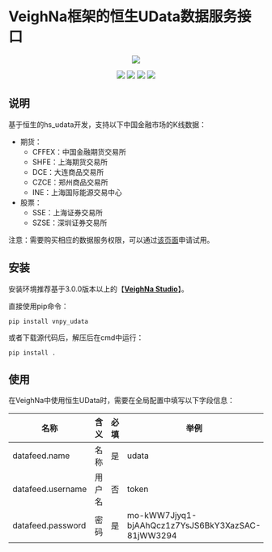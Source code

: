 # VeighNa框架的恒生UData数据服务接口

<p align="center">
  <img src ="https://vnpy.oss-cn-shanghai.aliyuncs.com/vnpy-logo.png"/>
</p>

<p align="center">
    <img src ="https://img.shields.io/badge/version-2021.12.24-blueviolet.svg"/>
    <img src ="https://img.shields.io/badge/platform-windows|linux|macos-yellow.svg"/>
    <img src ="https://img.shields.io/badge/python-3.7-blue.svg" />
    <img src ="https://img.shields.io/github/license/vnpy/vnpy.svg?color=orange"/>
</p>

## 说明

基于恒生的hs_udata开发，支持以下中国金融市场的K线数据：

* 期货：
  * CFFEX：中国金融期货交易所
  * SHFE：上海期货交易所
  * DCE：大连商品交易所
  * CZCE：郑州商品交易所
  * INE：上海国际能源交易中心
* 股票：
  * SSE：上海证券交易所
  * SZSE：深圳证券交易所

注意：需要购买相应的数据服务权限，可以通过[该页面](https://udata.hs.net/)申请试用。


## 安装


安装环境推荐基于3.0.0版本以上的【[**VeighNa Studio**](https://www.vnpy.com)】。

直接使用pip命令：

```
pip install vnpy_udata
```


或者下载源代码后，解压后在cmd中运行：

```
pip install .
```


## 使用

在VeighNa中使用恒生UData时，需要在全局配置中填写以下字段信息：

|名称|含义|必填|举例|
|---------|----|---|---|
|datafeed.name|名称|是|udata|
|datafeed.username|用户名|否|token|
|datafeed.password|密码|是|mo-kWW7Jjyq1-bjAAhQcz1z7YsJS6BkY3XazSAC-81jWW3294|
